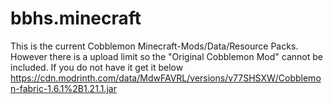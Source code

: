 # bbhs.minecraft
This is the current Cobblemon Minecraft-Mods/Data/Resource Packs.
However there is a upload limit so the "Original Cobblemon Mod" cannot be included. If you do not have it get it below
https://cdn.modrinth.com/data/MdwFAVRL/versions/v77SHSXW/Cobblemon-fabric-1.6.1%2B1.21.1.jar
